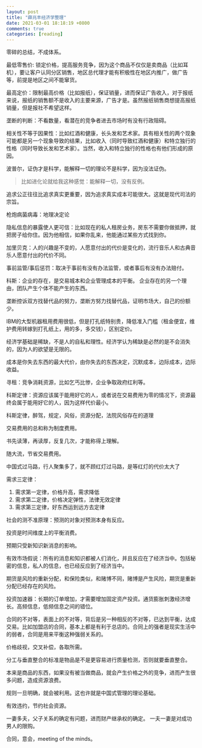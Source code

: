 ```yaml
---
layout: post
title: "薛兆丰经济学整理"
date: 2021-03-01 18:18:19 +0800
comments: true
categories: [reading]
---
```


<!-- more -->

零碎的总结，不成体系。

最低零售价: 锁定价格，提高服务竞争，因为这个商品不仅仅是卖商品（比如耳机），要让客户认同分区销售，地区总代理才能有积极性在地区内推广，做广告等，前提是地区之间不能窜货。

最高定价：限制最高价格（比如报纸），保证销量，进而保证广告收入，对于报纸来说，报纸的销售额不是收入的主要来源，广告才是。虽然报纸销售商想提高报纸销量，但是报社不希望这样。

垄断的判断：不看数量，看潜在的竞争者进去市场时有没有行政阻碍。

相关性不等于因果性：比如红酒和健康，长头发和艺术家。具有相关性的两个现象可能都是另一个现象导致的结果，比如收入（同时导致红酒和健康）和特立独行的性格（同时导致长发和艺术家）。当然，收入和特立独行的性格也有他们形成的原因。

波普尔，证伪才是科学，能解释一切的理论不是科学，因为没法证伪。

> 比如进化论就给我这种感觉：能解释一切，没有反例。

追求公正往往比追求真实更重要，因为追求真实成本可能很大。这就是现代司法的宗旨。

枪炮病菌病毒：地理决定论

隐私信息的暴露使人更可信：比如现在的私人租房业务，房东不需要你做抵押，就把房子给你住。因为他相信，如果你乱来，他能通过某些方式找到你。

加里贝克：人的兴趣是不变的，人愿意付出的代价是变化的，流行音乐人和古典音乐人愿意付出的代价不同。

事前监管/事后惩罚：取决于事前有没有办法监管，或者事后有没有办法赔付。

科斯：企业的存在，是交易城本和企业管理成本的平衡。
企业存在的另一个理由，团队产生个体不能产生的东西。

垄断控诉双方找替代品的努力，垄断方努力找替代品，证明市场大，自己的份额少。

IBM的大型机器租用费用很低，但是打孔纸特别贵，降低准入门槛（租金便宜，维护费用转嫁到打孔纸上，用的多，多交钱），区别定价。

经济学基础是稀缺，不是人的自私和理性。经济学认为稀缺是必然的是不会消失的，因为人的欲望是无限的。

成本是你失去东西的最大代价，由你失去的东西决定，沉默成本，边际成本，边际收益。

寻租：竞争消耗资源，比如乞丐比惨，企业争取政府红利等。

科斯定律：资源应该属于能用好它的人，或者说在交易费用为零的情况下，资源最终会属于能用好它的人，因为这样代价最小。

科斯定律，醉驾，规定，风俗，资源分配，法院风俗存在的道理

交易费用的总和称为制度费用。

书先读薄，再读厚，反复几次，才能称得上理解。

随大流，节省交易费用。

中国式过马路，行人聚集多了，就不顾红灯过马路，是等红灯的代价太大了

需求三定律：

1. 需求第一定律，价格升高，需求降低
2. 需求第二定律，价格决定弹性，法律无效定律
3. 需求第三定律，好东西运到远方去定律

社会的测不准原理：预测的对象对预测本身有反应。

投资是时间维度上的平衡消费。

预期只受新知识新消息的影响。

有效市场假说：所有的消息和知识都被人们消化，并且反应在了经济当中。包括秘密的信息，私人的信息，也已经反应到了经济当中。

期货是风险的重新分配，和保险类似，和赌博不同，赌博是产生风险，期货是重新分配已经存在的风险。

投资加速器：长期的订单增加，才需要增加固定资产投资。通货膨胀刺激经济增长。高频信息，低频信息之间的错位。

合同的不对等，表面上的不对等，背后是另一种相反的不对等，已达到平衡，达成交易。比如加盟店的合同，基本上都是有利于总店的。合同上的强者是现实生活中的弱者，合同是用来平衡这种强弱关系的。

价格歧视，交叉补偿，各取所需。

分工与垂直整合的标准是物品是不是更容易进行质量检测，否则就要垂直整合。

本来是商品的东西，如果没有被当做商品，就会产生价格之外的竞争，进而产生很多问题，造成资源浪费。

规则一旦明确，就会被利用。这也许就是中国式管理的理论基础。

有效违约，节约社会资源。

一妻多夫，父子关系的确定有问题，进而财产继承权的确定。
一夫一妻是对成功男人的限购。

合同，意会，meeting of the minds。
